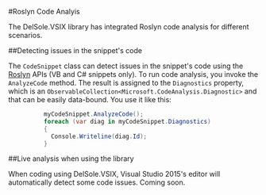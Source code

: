 #Roslyn Code Analyis

The DelSole.VSIX library has integrated Roslyn code analysis for different scenarios.

##Detecting issues in the snippet's code

The `CodeSnippet` class can detect issues in the snippet's code using the [Roslyn](https://github.com/dotnet/roslyn) APIs (VB and C# snippets only). To run code analysis, you invoke the `AnalyzeCode` method. The result is assigned to the `Diagnostics` property, which is an `ObservableCollection<Microsoft.CodeAnalysis.Diagnostic>` and that can be easily data-bound. You use it like this:

  ```csharp
            myCodeSnippet.AnalyzeCode();
            foreach (var diag in myCodeSnippet.Diagnostics)
            {
              Console.Writeline(diag.Id);
            }
```

##Live analysis when using the library

When coding using DelSole.VSIX, Visual Studio 2015's editor will automatically detect some code issues. Coming soon.
